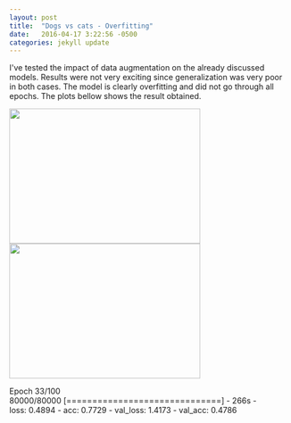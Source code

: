 ```yaml
---
layout: post
title:  "Dogs vs cats - Overfitting"
date:   2016-04-17 3:22:56 -0500
categories: jekyll update
---
```


I've tested the impact of data augmentation on the already discussed models. Results were not very exciting since generalization was very poor in both cases. The model is clearly overfitting and did not go through all epochs. The plots bellow shows the result obtained.

<img src="{{ site.baseurl }}/img/loss_adadelta_aug.png" height="242" width="342">
<img src="{{ site.baseurl }}/img/accuracy_adadelta_aug.png" height="242" width="342">


Epoch 33/100<br>
80000/80000 [==============================] - 266s - <br>
loss: 0.4894 - acc: 0.7729 - val_loss: 1.4173 - val_acc: 0.4786


<!-- https://adbrebs.wordpress.com/page/3/ -->